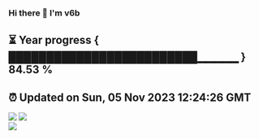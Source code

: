 ### Hi there 👋  I'm v6b  
⏳ Year progress { █████████████████████████▁▁▁▁▁ } 84.53 %
---
⏰ Updated on Sun, 05 Nov 2023 12:24:26 GMT
---
![](https://github-readme-stats.vercel.app/api?username=v6b&bg_color=30,e96443,904e95&title_color=fff&text_color=fff&layout=compact)
![](https://github-readme-stats.vercel.app/api/top-langs/?username=v6b&layout=compact&bg_color=30,e96443,904e95&title_color=fff&text_color=fff)  
![](https://gcore.jsdelivr.net/gh/v6b/v6b@main/assets/github-contribution-grid-snake.svg)

